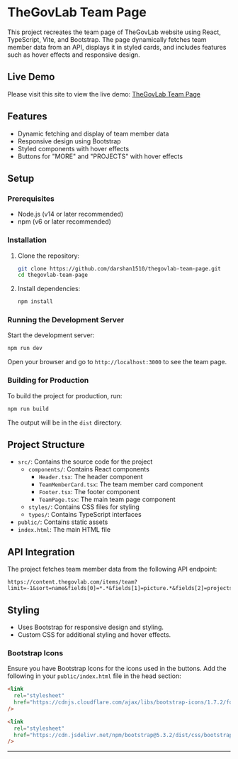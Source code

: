 # TheGovLab Team Page

This project recreates the team page of TheGovLab website using React, TypeScript, Vite, and Bootstrap. The page dynamically fetches team member data from an API, displays it in styled cards, and includes features such as hover effects and responsive design.

## Live Demo

Please visit this site to view the live demo: [TheGovLab Team Page](https://thegovlab-team-page.netlify.app/)
 

## Features

- Dynamic fetching and display of team member data
- Responsive design using Bootstrap
- Styled components with hover effects
- Buttons for "MORE" and "PROJECTS" with hover effects

## Setup

### Prerequisites

- Node.js (v14 or later recommended)
- npm (v6 or later recommended)

### Installation

1. Clone the repository:

   ```sh
   git clone https://github.com/darshan1510/thegovlab-team-page.git
   cd thegovlab-team-page
   ```

2. Install dependencies:

   ```sh
   npm install
   ```

### Running the Development Server

Start the development server:

```sh
npm run dev
```

Open your browser and go to `http://localhost:3000` to see the team page.

### Building for Production

To build the project for production, run:

```sh
npm run build
```

The output will be in the `dist` directory.

## Project Structure

- `src/`: Contains the source code for the project
  - `components/`: Contains React components
    - `Header.tsx`: The header component
    - `TeamMemberCard.tsx`: The team member card component
    - `Footer.tsx`: The footer component
    - `TeamPage.tsx`: The main team page component
  - `styles/`: Contains CSS files for styling
  - `types/`: Contains TypeScript interfaces
- `public/`: Contains static assets
- `index.html`: The main HTML file

## API Integration

The project fetches team member data from the following API endpoint:

```
https://content.thegovlab.com/items/team?limit=-1&sort=name&fields[0]=*.*&fields[1]=picture.*&fields[2]=projects.projects_id.*
```

## Styling

- Uses Bootstrap for responsive design and styling.
- Custom CSS for additional styling and hover effects.

### Bootstrap Icons

Ensure you have Bootstrap Icons for the icons used in the buttons. Add the following in your `public/index.html` file in the head section:

```html
<link
  rel="stylesheet"
  href="https://cdnjs.cloudflare.com/ajax/libs/bootstrap-icons/1.7.2/font/bootstrap-icons.min.css"
/>
```

```html
<link
  rel="stylesheet"
  href="https://cdn.jsdelivr.net/npm/bootstrap@5.3.2/dist/css/bootstrap.min.css"
/>
```

---
